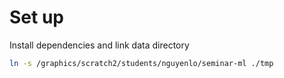 # Set up

Install dependencies and link data directory

```bash
ln -s /graphics/scratch2/students/nguyenlo/seminar-ml ./tmp   
```